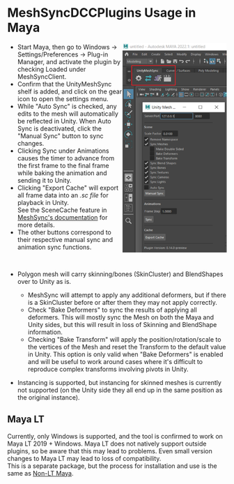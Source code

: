 # MeshSyncDCCPlugins Usage in Maya

<img align="right" src="images/MeshSyncClientMaya.png" height=480>

- Start Maya, then go to Windows -> Settings/Preferences -> Plug-in Manager, and activate the plugin by checking Loaded under MeshSyncClient.
- Confirm that the UnityMeshSync shelf is added, and click on the gear icon to open the settings menu.
- While "Auto Sync" is checked, any edits to the mesh will automatically be reflected in Unity. When Auto Sync is deactivated, click the  "Manual Sync" button to sync changes.
- Clicking Sync under Animations causes the timer to advance from the first frame to the final frame while baking the animation and sending it to Unity.
- Clicking "Export Cache" will export all frame data into an *.sc file* for playback in Unity.   
  See the SceneCache feature in [MeshSync's documentation](https://docs.unity3d.com/Packages/com.unity.meshsync@latest) for more details.
- The other buttons correspond to their respective manual sync and animation sync functions.

&nbsp;

- Polygon mesh will carry skinning/bones (SkinCluster) and BlendShapes over to Unity as is.
   - MeshSync will attempt to apply any additional deformers, but if there is a SkinCluster before or after them they may not apply correctly.
   - Check "Bake Deformers" to sync the results of applying all deformers. This will mostly sync the Mesh on both the Maya and Unity sides, but this will result in loss of Skinning and BlendShape information.
   - Checking "Bake Transform" will apply the position/rotation/scale to the vertices of the Mesh 
     and reset the Transform to the default value in Unity. This option is only valid when "Bake Deformers" is enabled 
     and will be useful to work around cases where it's difficult to reproduce complex transforms involving pivots in Unity. 
        
- Instancing is supported, but instancing for skinned meshes is currently not supported (on the Unity side they all end up in the same position as the original instance).

## Maya LT

Currently, only Windows is supported, and the tool is confirmed to work on Maya LT 2019 + Windows. Maya LT does not natively support outside plugins, so be aware that this may lead to problems. Even small version changes to Maya LT may lead to loss of compatibility.   
This is a separate package, but the process for installation and use is the same as [Non-LT Maya](#maya).

